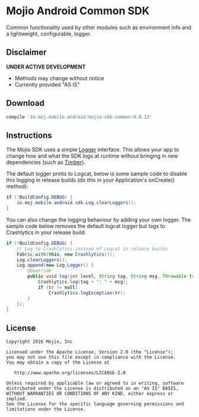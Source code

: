 # Mojio Android Common SDK #

Common functionality used by other modules such as environment info and a lightweight, 
configurable, logger.

## Disclaimer ##
**UNDER ACTIVE DEVELOPMENT**

* Methods may change without notice
* Currently provided "AS IS"

## Download ##
```gradle
compile 'io.moj.mobile.android:mojio-sdk-common:0.0.13'
```

## Instructions ##
The Mojio SDK uses a simple [Logger](https://github.com/mojio/mojio-android-sdk/blob/develop/MojioSDK/mojio-sdk-common/src/main/java/io/moj/mobile/android/sdk/Log.java)
interface. This allows your app to change how and what the SDK logs at runtime without bringing in
new dependencies (such as [Timber](https://github.com/JakeWharton/timber)).

The default logger prints to Logcat, below is some sample code to disable this logging in release
builds (do this in your Application's onCreate() method):

```java
if (!BuildConfig.DEBUG) {
    io.moj.mobile.android.sdk.Log.clearLoggers();
}
```

You can also change the logging behaviour by adding your own logger. The sample code below removes
the default logcat logger but logs to Crashlytics in your release build:

```java
if (!BuildConfig.DEBUG) {
    // Log to Crashlytics instead of Logcat in release builds
    Fabric.with(this, new Crashlytics());
    Log.clearLoggers();
    Log.append(new Log.Logger() {
        @Override
        public void log(int level, String tag, String msg, Throwable tr) {
            Crashlytics.log(tag + ": " + msg);
            if (tr != null)
                Crashlytics.logException(tr);
        }
    });
}
```
  
## License ##
    Copyright 2016 Mojio, Inc
    
    Licensed under the Apache License, Version 2.0 (the "License");
    you may not use this file except in compliance with the License.
    You may obtain a copy of the License at
    
       http://www.apache.org/licenses/LICENSE-2.0
    
    Unless required by applicable law or agreed to in writing, software
    distributed under the License is distributed on an "AS IS" BASIS,
    WITHOUT WARRANTIES OR CONDITIONS OF ANY KIND, either express or implied.
    See the License for the specific language governing permissions and
    limitations under the License.